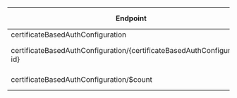 | Endpoint | v1.0 | V1.0-Url | v1.0-Methods | v1.0-docs | beta | Beta-Url | Beta-Methods | Beta-Docs | Path | Root | Children | Segment |
| ----------| ----------| ----------| ----------| ----------| ----------| ----------| ----------| ----------| ----------| ----------| ----------| ----------|
| certificateBasedAuthConfiguration| True| https://graph.microsoft.com/v1.0/certificateBasedAuthConfiguration| Get Post|  | True| https://graph.microsoft.com/beta/certificateBasedAuthConfiguration| Get Post|  | certificateBasedAuthConfiguration| certificateBasedAuthConfiguration| 2| certificateBasedAuthConfiguration|
| certificateBasedAuthConfiguration/{certificateBasedAuthConfiguration-id}| True| https://graph.microsoft.com/v1.0/certificateBasedAuthConfiguration/{certificateBasedAuthConfiguration-id}| Get Patch Delete|   | True| https://graph.microsoft.com/beta/certificateBasedAuthConfiguration/{certificateBasedAuthConfiguration-id}| Get Patch Delete|   | certificateBasedAuthConfiguration {certificateBasedAuthConfiguration-id}| certificateBasedAuthConfiguration| 0| {certificateBasedAuthConfiguration-id}|
| certificateBasedAuthConfiguration/$count| True| https://graph.microsoft.com/v1.0/certificateBasedAuthConfiguration/$count| Get| | True| https://graph.microsoft.com/beta/certificateBasedAuthConfiguration/$count| Get| | certificateBasedAuthConfiguration $count| certificateBasedAuthConfiguration| 0| $count|
